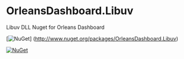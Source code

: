 # OrleansDashboard.Libuv
Libuv DLL Nuget for Orleans Dashboard

[![NuGet](https://buildstats.info/nuget/OrleansDashboard.Libuv)]
(http://www.nuget.org/packages/OrleansDashboard.Libuv)

[![NuGet](https://buildstats.info/nuget/WebImpact.WIFramework.SMSReceiver)](http://www.nuget.org/packages/WebImpact.WIFramework.SMSReceiver)
